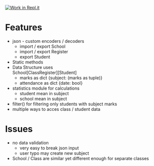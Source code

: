 [![Work in Repl.it](https://classroom.github.com/assets/work-in-replit-14baed9a392b3a25080506f3b7b6d57f295ec2978f6f33ec97e36a161684cbe9.svg)](https://classroom.github.com/online_ide?assignment_repo_id=3602138&assignment_repo_type=AssignmentRepo)


# Features
* json - custom encoders / decoders
    * import / export School
    * import / export Register
    * export Student
* Static methods
* Data Structure uses <br>
    School[ClassRegister][Student]
    * marks as dict {subject: (marks as tuple)}
    * attendance as dict {date: bool}
* statistics module for calculations
    * student mean in subject
    * school mean in subject
* filter() for filtering only students with subject marks
* multiple ways to acces class / student data

# Issues
* no data validation
    * very easy to break json input
    * user typo may create new subject
* School / Class are similar yet different enough for separate classes